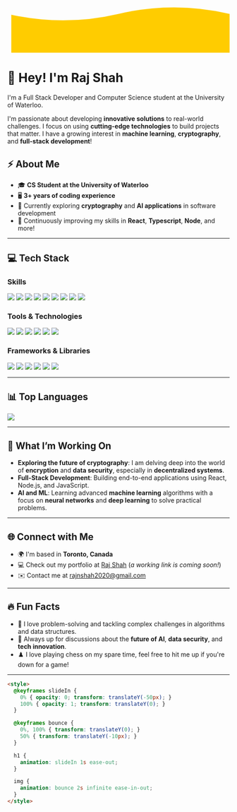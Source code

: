 <!-- Animated Wave SVG -->
<svg viewBox="0 0 120 28">
  <defs>
    <mask id="mask" x="0" y="0" width="120" height="28">
      <path fill="#FFFFFF" d="M0,7 Q30,14 60,7 T120,7 V28 H0 V7 Z"></path>
    </mask>
  </defs>
  <rect x="0" y="0" width="120" height="28" fill="#FFCC00" mask="url(#mask)">
    <animate attributeName="x" from="0" to="120" dur="3s" repeatCount="indefinite" />
  </rect>
</svg>

# 👋 Hey! I'm **Raj Shah**  
I'm a Full Stack Developer and Computer Science student at the University of Waterloo.

I'm passionate about developing **innovative solutions** to real-world challenges. I focus on using **cutting-edge technologies** to build projects that matter. I have a growing interest in **machine learning**, **cryptography**, and **full-stack development**!

## ⚡ **About Me**
- 🎓 **CS Student at the University of Waterloo**
- 🖥️ **3+ years of coding experience**
- 🌱 Currently exploring **cryptography** and **AI applications** in software development
- 🔭 Continuously improving my skills in **React**, **Typescript**, **Node**, and more!
  
---

## 💻 **Tech Stack**

### Skills
<p>
  <img src="https://img.shields.io/badge/-Java-007396?logo=openjdk&logoColor=white&style=flat-square"/>
  <img src="https://img.shields.io/badge/-Python-3776AB?logo=python&logoColor=white&style=flat-square"/>
  <img src="https://img.shields.io/badge/-C++-00599C?logo=cplusplus&logoColor=white&style=flat-square"/>
  <img src="https://img.shields.io/badge/-TypeScript-007ACC?logo=typescript&logoColor=white&style=flat-square"/>
  <img src="https://img.shields.io/badge/-JavaScript-F7DF1E?logo=javascript&logoColor=black&style=flat-square"/>
  <img src="https://img.shields.io/badge/-HTML-E34F26?logo=html5&logoColor=white&style=flat-square"/>
  <img src="https://img.shields.io/badge/-CSS3-1572B6?logo=css3&logoColor=white&style=flat-square"/>
  <img src="https://img.shields.io/badge/-C-00599C?logo=c&logoColor=white&style=flat-square"/>
  <img src="https://img.shields.io/badge/-Racket-374F9D?logo=racket&logoColor=white&style=flat-square"/>
</p>

### Tools & Technologies
<p>
  <img src="https://img.shields.io/badge/-Git-F05032?logo=git&logoColor=white&style=flat-square"/>
  <img src="https://img.shields.io/badge/-Linux-FCC624?logo=linux&logoColor=black&style=flat-square"/>
  <img src="https://img.shields.io/badge/-Node.js-339933?logo=node.js&logoColor=white&style=flat-square"/>
  <img src="https://img.shields.io/badge/-Next.js-000000?logo=next.js&logoColor=white&style=flat-square"/>
  <img src="https://img.shields.io/badge/-D3.js-F9A03C?logo=d3.js&logoColor=white&style=flat-square"/>
  <img src="https://img.shields.io/badge/-Firebase-FFCA28?logo=firebase&logoColor=black&style=flat-square"/>
</p>

### Frameworks & Libraries
<p>
  <img src="https://img.shields.io/badge/-React-61DAFB?logo=react&logoColor=black&style=flat-square"/>
  <img src="https://img.shields.io/badge/-Apache-D22128?logo=apache&logoColor=white&style=flat-square"/>
  <img src="https://img.shields.io/badge/-PyTorch-EE4C2C?logo=pytorch&logoColor=white&style=flat-square"/>
  <img src="https://img.shields.io/badge/-Flutter-02569B?logo=flutter&logoColor=white&style=flat-square"/>
  <img src="https://img.shields.io/badge/-Tkinter-3776AB?logo=python&logoColor=white&style=flat-square"/>
  <img src="https://img.shields.io/badge/-PyGame-3776AB?logo=python&logoColor=white&style=flat-square"/>
</p>

---

## 📊 **Top Languages**
<p>
  <img src="https://github-readme-stats.vercel.app/api/top-langs/?username=rajshah6&layout=compact&theme=radical&hide_border=true"/>
</p>

---

## 🚀 **What I’m Working On**
- **Exploring the future of cryptography**: I am delving deep into the world of **encryption** and **data security**, especially in **decentralized systems**.
- **Full-Stack Development**: Building end-to-end applications using React, Node.js, and JavaScript.
- **AI and ML**: Learning advanced **machine learning** algorithms with a focus on **neural networks** and **deep learning** to solve practical problems.
  
---

## 🌐 **Connect with Me**
- 🌍 I'm based in **Toronto, Canada**
- 💻 Check out my portfolio at [Raj Shah](https://rajshah6.github.io) (_a working link is coming soon!_)
- ✉️ Contact me at [rajnshah2020@gmail.com](mailto:rajnshah2020@gmail.com)
  
---

## 🔥 **Fun Facts**
- 🧠 I love problem-solving and tackling complex challenges in algorithms and data structures.
- 💬 Always up for discussions about the **future of AI**, **data security**, and **tech innovation**.
- ♟️ I love playing chess on my spare time, feel free to hit me up if you're down for a game!

---

```html
<style>
  @keyframes slideIn {
    0% { opacity: 0; transform: translateY(-50px); }
    100% { opacity: 1; transform: translateY(0); }
  }

  @keyframes bounce {
    0%, 100% { transform: translateY(0); }
    50% { transform: translateY(-10px); }
  }

  h1 {
    animation: slideIn 1s ease-out;
  }

  img {
    animation: bounce 2s infinite ease-in-out;
  }
</style>
